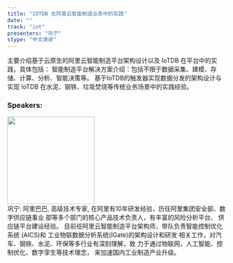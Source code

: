 ```yaml
---
title: "IOTDB 在阿里云智能制造业务中的实践"
date: "" 
track: "iot"
presenters: "巩宁"
stype: "中文演讲"
---
```

主要介绍基于云原生的阿里云智能制造平台架构设计以及 IoTDB 在平台中的实践，具体包括：
智能制造平台解决方案介绍：包括不限于数据采集、建模、存储、计算、分析、智能决策等。
基于IoTDB的触发器实现数据分发的架构设计与实现
IoTDB 在水泥、钢铁、垃圾焚烧等传统业务场景中的实践经验。
 ### Speakers: 
 <img src="images/speaker/1220.png" width="200" /><br>巩宁: 阿里巴巴, 高级技术专家, 在阿里有10年研发经验，历任阿里集团安全部、数字供应链事业 部等多个部门的核心产品技术负责人，有丰富的风险分析平台、 供应链平台建设经验。
目前任阿里云智能制造平台架构师，带队负责智能控制优化系统 (AICS)和 工业物联数据分析系统(IGate)的架构设计和研发 相关工作，对汽车、钢铁、水泥、环保等多行业有深刻理解，致 力于通过物联网，人工智能、控制优化、数字孪生等技术理念， 来加速国内工业制造产业升级。
 